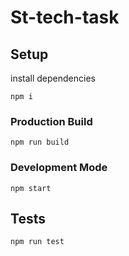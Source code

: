# St-tech-task

## Setup
install dependencies
```
npm i
```

### Production Build 
```
npm run build
```

### Development Mode
```
npm start
```
## Tests
```
npm run test
```
